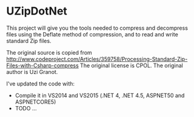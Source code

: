 # UZipDotNet
This project will give you the tools needed to compress and decompress files using the Deflate method of compression, and to read and write standard Zip files.

The original source is  copied from http://www.codeproject.com/Articles/359758/Processing-Standard-Zip-Files-with-Csharp-compress
The original license is CPOL.
The original author is Uzi Granot.

I've updated the code with:
* Compile it in VS2014 and VS2015 (.NET 4, .NET 4.5, ASPNET50 and ASPNETCORE5)
* TODO ...
